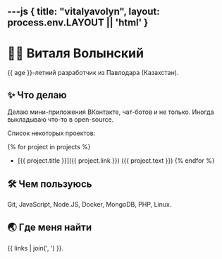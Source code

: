 ---js
{
  title: "vitalyavolyn",
  layout: process.env.LAYOUT || 'html'
}
---

# :red_haired_man: Виталя Волынский

{{ age }}-летний разработчик из Павлодара (Казахстан).

## :sparkles: Что делаю

Делаю мини-приложения ВКонтакте, чат-ботов и не только. Иногда выкладываю что-то в open-source.

Список некоторых проектов:

{% for project in projects %}
  - [{{ project.title }}]({{ project.link }}) ({{ project.text }})
{% endfor %}

## :hammer_and_wrench: Чем пользуюсь

Git, JavaScript, Node.JS, Docker, MongoDB, PHP, Linux.

## :earth_asia: Где меня найти

{{ links | join(', ') }}.
